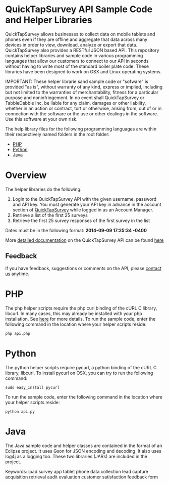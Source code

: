 # QuickTapSurvey API Sample Code and Helper Libraries
 QuickTapSurvey allows businesses to collect data on mobile tablets and phones even if they are offline and aggregate that data across
 many devices in order to view, download, analyze or export that data. QuickTapSurvey also provides a RESTful JSON based API. 
 This repository contains helper libraries and sample code in various programming languages that allow our customers to connect to our API in seconds 
 without having to write most of the standard boiler plate code. These libraries have been designed to work on OSX and Linux operating systems.
 
 IMPORTANT: These helper librarie sand sample code or "sofware" is provided "as is", without warranty of any kind, express or implied,
 including but not limited to the warranties of merchantability, fitness for a particular purpose and noninfringement.
 In no event shall QuickTapSurvey or TabbleDabble Inc. be liable for any claim, damages or other liability, whether in
 an action or contract, tort or otherwise, arising from, out of or in connection with the software or the use or other 
 dealings in the software. Use this software at your own risk.
 
The help library files for the following programming languages are within their respectively named folders in the root folder:
- [PHP](https://github.com/QuickTapSurvey/api-samples/tree/master/PHP)
- [Python](https://github.com/QuickTapSurvey/api-samples/tree/master/Python)
- [Java](https://github.com/QuickTapSurvey/api-samples/tree/master/Java)

# Overview
The helper libraries do the following:
1. Login to the QuickTapSurvey API with the given username, password and API key. You must generate your API key in 
advance in the account section of [QuickTapSurvey](https://www.quicktapsurvey.com/admin/account) while logged in as an Account Manager.
2. Retrieve a list of the first 25 surveys
3. Retrieve the first 25 survey responses of the first survey in the list

Dates must be in the following format: **2014-09-09 17:25:34 -0400**

More [detailed documentation](http://support.quicktapsurvey.com/support/solutions/159751) on the QuickTapSurvey API can be found [here](http://support.quicktapsurvey.com/support/solutions/159751)

## Feedback
If you have feedback, suggestions or comments on the API, please [contact us](mailto:support@quicktapsurvey.com) anytime.
# PHP
The php helper scripts require the php curl binding of the cURL C library, libcurl.
In many cases, this may already be installed with your php installation.
See [here](http://php.net/manual/en/book.curl.php) for more details. 
To run the sample code, enter the following command in the location where your helper scripts reside:
```
php api.php
```

# Python
The python helper scripts require pycurl, a python binding of the cURL C library, libcurl.
To install pycurl on OSX, you can try to run the following command:
```
sudo easy_install pycurl
```
To run the sample code, enter the following command in the location where your helper scripts reside:
```
python api.py
```
# Java
The Java sample code and helper classes are contained in the format of an Eclipse project. It uses Gson for JSON encoding and decoding. It also uses log4j as a logging too. These two libraries (JARs) are included in the project.

Keywords: ipad survey app tablet phone data collection lead capture acquisition retrieval audit evaluation customer satisfaction feedback form
